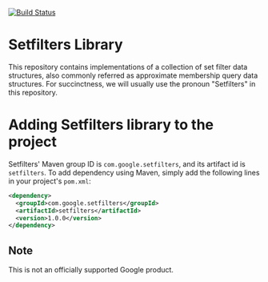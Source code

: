 [![Build Status](https://github.com/google/setfilters/workflows/CI/badge.svg?branch=master)](https://github.com/google/setfilters/actions)

# Setfilters Library

This repository contains implementations of a collection of set filter data structures, also commonly referred as approximate membership query data structures. For succinctness, we will usually use the pronoun "Setfilters" in this repository.

# Adding Setfilters library to the project

Setfilters' Maven group ID is `com.google.setfilters`, and its artifact id is `setfilters`. To add dependency using Maven, simply add the following lines in your project's `pom.xml`: 

```xml
<dependency>
  <groupId>com.google.setfilters</groupId>
  <artifactId>setfilters</artifactId>
  <version>1.0.0</version>
</dependency>
```

## Note

This is not an officially supported Google product.
